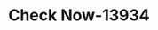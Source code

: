 ---
f_zip-code: 39367
f_state-code: MS
title: Check Now-13934
f_phone: 601-671-8900
f_city-only: Waynesboro
f_address: 423 Azalea Drive Waynesboro
f_location-unique-id: '13934'
slug: check-now-13934
updated-on: '2024-05-30T13:46:58.046Z'
created-on: '2024-05-30T13:36:59.803Z'
published-on: '2024-05-30T13:54:32.469Z'
f_city-state: cms/city/waynesboro-ms.md
f_company: cms/company/check-now.md
f_state: cms/state/mississippi.md
layout: '[payday-loan].html'
tags: payday-loan
---